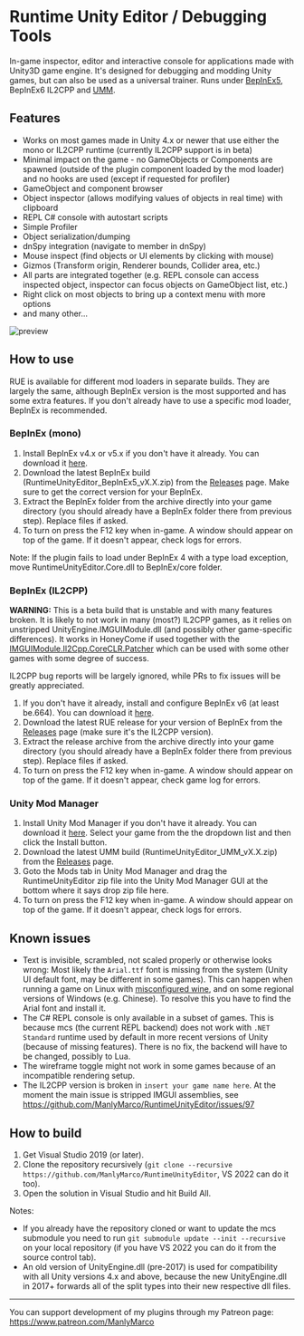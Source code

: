 # Runtime Unity Editor / Debugging Tools
In-game inspector, editor and interactive console for applications made with Unity3D game engine. It's designed for debugging and modding Unity games, but can also be used as a universal trainer. Runs under [BepInEx5](https://github.com/BepInEx/BepInEx), BepInEx6 IL2CPP and [UMM](https://github.com/newman55/unity-mod-manager).

## Features
- Works on most games made in Unity 4.x or newer that use either the mono or IL2CPP runtime (currently IL2CPP support is in beta)
- Minimal impact on the game - no GameObjects or Components are spawned (outside of the plugin component loaded by the mod loader) and no hooks are used (except if requested for profiler)
- GameObject and component browser
- Object inspector (allows modifying values of objects in real time) with clipboard
- REPL C# console with autostart scripts
- Simple Profiler
- Object serialization/dumping
- dnSpy integration (navigate to member in dnSpy)
- Mouse inspect (find objects or UI elements by clicking with mouse)
- Gizmos (Transform origin, Renderer bounds, Collider area, etc.)
- All parts are integrated together (e.g. REPL console can access inspected object, inspector can focus objects on GameObject list, etc.)
- Right click on most objects to bring up a context menu with more options
- and many other...

![preview](https://user-images.githubusercontent.com/39247311/208912018-014154e1-7ad8-4df0-a4a3-662c334ccedc.jpg)

## How to use
RUE is available for different mod loaders in separate builds. They are largely the same, although BepInEx version is the most supported and has some extra features. If you don't already have to use a specific mod loader, BepInEx is recommended.

### BepInEx (mono)
1. Install BepInEx v4.x or v5.x if you don't have it already. You can download it [here](https://github.com/BepInEx/BepInEx).
2. Download the latest BepInEx build (RuntimeUnityEditor_BepInEx5_vX.X.zip) from the [Releases](https://github.com/ManlyMarco/RuntimeUnityEditor/releases) page. Make sure to get the correct version for your BepInEx.
3. Extract the BepInEx folder from the archive directly into your game directory (you should already have a BepInEx folder there from previous step). Replace files if asked.
4. To turn on press the F12 key when in-game. A window should appear on top of the game. If it doesn't appear, check logs for errors.

Note: If the plugin fails to load under BepInEx 4 with a type load exception, move RuntimeUnityEditor.Core.dll to BepInEx/core folder.

### BepInEx (IL2CPP)
**WARNING:** This is a beta build that is unstable and with many features broken. It is likely to not work in many (most?) IL2CPP games, as it relies on unstripped UnityEngine.IMGUIModule.dll (and possibly other game-specific differences). It works in HoneyCome if used together with the [IMGUIModule.Il2Cpp.CoreCLR.Patcher](https://github.com/IllusionMods/BepisPlugins/releases/tag/r19.3.2) which can be used with some other games with some degree of success.

IL2CPP bug reports will be largely ignored, while PRs to fix issues will be greatly appreciated.

1. If you don't have it already, install and configure BepInEx v6 (at least be.664). You can download it [here](https://github.com/BepInEx/BepInEx).
2. Download the latest RUE release for your version of BepInEx from the [Releases](https://github.com/ManlyMarco/RuntimeUnityEditor/releases) page (make sure it's the IL2CPP version).
3. Extract the release archive from the archive directly into your game directory (you should already have a BepInEx folder there from previous step). Replace files if asked.
4. To turn on press the F12 key when in-game. A window should appear on top of the game. If it doesn't appear, check game log for errors.

### Unity Mod Manager
1. Install Unity Mod Manager if you don't have it already. You can download it [here](https://www.nexusmods.com/site/mods/21). Select your game from the the dropdown list and then click the Install button.
2. Download the latest UMM build (RuntimeUnityEditor_UMM_vX.X.zip) from the [Releases](https://github.com/ManlyMarco/RuntimeUnityEditor/releases) page.
3. Goto the Mods tab in Unity Mod Manager and drag the RuntimeUnityEditor zip file into the Unity Mod Manager GUI at the bottom where it says drop zip file here.
4. To turn on press the F12 key when in-game. A window should appear on top of the game. If it doesn't appear, check logs for errors.


## Known issues
- Text is invisible, scrambled, not scaled properly or otherwise looks wrong: Most likely the `Arial.ttf` font is missing from the system (Unity UI default font, may be different in some games). This can happen when running a game on Linux with [misconfigured wine](https://github.com/ManlyMarco/RuntimeUnityEditor/issues/55), and on some regional versions of Windows (e.g. Chinese). To resolve this you have to find the Arial font and install it.
- The C# REPL console is only available in a subset of games. This is because mcs (the current REPL backend) does not work with `.NET Standard` runtime used by default in more recent versions of Unity (because of missing features). There is no fix, the backend will have to be changed, possibly to Lua.
- The wireframe toggle might not work in some games because of an incompatible rendering setup.
- The IL2CPP version is broken in `insert your game name here`. At the moment the main issue is stripped IMGUI assemblies, see https://github.com/ManlyMarco/RuntimeUnityEditor/issues/97


## How to build
1. Get Visual Studio 2019 (or later).
2. Clone the repository recursively (`git clone --recursive https://github.com/ManlyMarco/RuntimeUnityEditor`, VS 2022 can do it too). 
3. Open the solution in Visual Studio and hit Build All.

Notes:
- If you already have the repository cloned or want to update the mcs submodule you need to run `git submodule update --init --recursive` on your local repository (if you have VS 2022 you can do it from the source control tab).
- An old version of UnityEngine.dll (pre-2017) is used for compatibility with all Unity versions 4.x and above, because the new UnityEngine.dll in 2017+ forwards all of the split types into their new respective dll files.

---

You can support development of my plugins through my Patreon page: https://www.patreon.com/ManlyMarco
